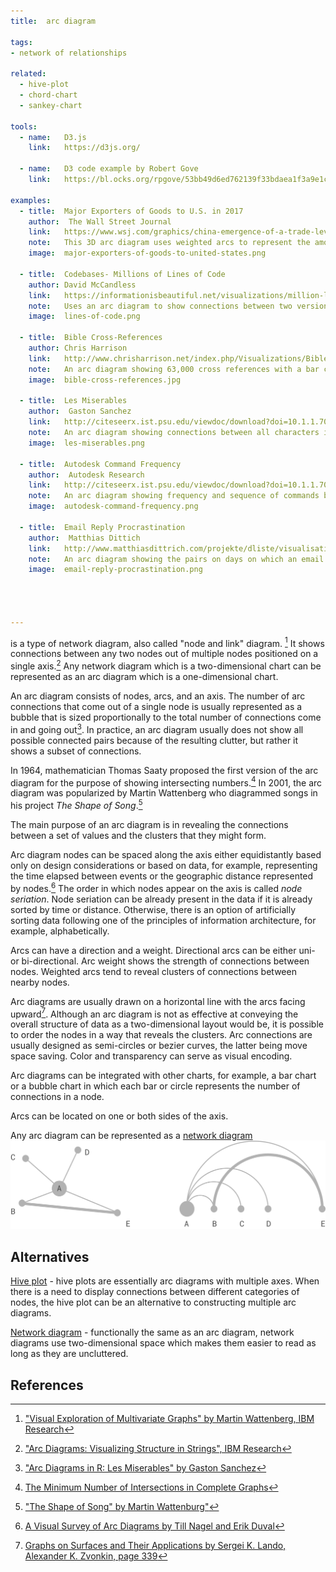 ```yaml
---
title:  arc diagram

tags:
- network of relationships

related:
  - hive-plot
  - chord-chart  
  - sankey-chart

tools:
  - name:   D3.js
    link:   https://d3js.org/

  - name:   D3 code example by Robert Gove
    link:   https://bl.ocks.org/rpgove/53bb49d6ed762139f33bdaea1f3a9e1c

examples:
  - title:  Major Exporters of Goods to U.S. in 2017
    author:  The Wall Street Journal
    link:   https://www.wsj.com/graphics/china-emergence-of-a-trade-leviathan/
    note:   This 3D arc diagram uses weighted arcs to represent the amount of goods moving between U.S. and other countries
    image:  major-exporters-of-goods-to-united-states.png
    
  - title:  Codebases- Millions of Lines of Code
    author: David McCandless 
    link:   https://informationisbeautiful.net/visualizations/million-lines-of-code/
    note:   Uses an arc diagram to show connections between two versions of software
    image:  lines-of-code.png

  - title:  Bible Cross-References
    author: Chris Harrison
    link:   http://www.chrisharrison.net/index.php/Visualizations/BibleViz
    note:   An arc diagram showing 63,000 cross references with a bar chart inverted at bottom to show the number of connected in each node.
    image:  bible-cross-references.jpg

  - title:  Les Miserables
    author:  Gaston Sanchez
    link:   http://citeseerx.ist.psu.edu/viewdoc/download?doi=10.1.1.707.9502&rep=rep1&type=pdf
    note:   An arc diagram showing connections between all characters in Les Misables by Victor Hugo.
    image:  les-miserables.png
    
  - title:  Autodesk Command Frequency
    author:  Autodesk Research
    link:   http://citeseerx.ist.psu.edu/viewdoc/download?doi=10.1.1.707.9502&rep=rep1&type=pdf
    note:   An arc diagram showing frequency and sequence of commands by users of Autodesk.
    image:  autodesk-command-frequency.png

  - title:  Email Reply Procrastination
    author:  Matthias Dittich
    link:   http://www.matthiasdittrich.com/projekte/dliste/visualisations/index.html
    note:   An arc diagram showing the pairs on days on which an email was received and answered.
    image:  email-reply-procrastination.png
 
 


---
```


is a type of network diagram, also called "node and link" diagram. [^1] It shows connections between any two nodes out of multiple nodes positioned on a single axis.[^2] Any network diagram which is a two-dimensional chart can be represented as an arc diagram which is a one-dimensional chart.

<!--more-->

An arc diagram consists of nodes, arcs, and an axis. The number of arc connections that come out of a single node is usually represented as a bubble that is sized proportionally to the total number of connections come in and going out[^3]. In practice, an arc diagram usually does not show all possible connected pairs because of the resulting clutter, but rather it shows a subset of connections.

In 1964, mathematician Thomas Saaty proposed the first version of the arc diagram for the purpose of showing intersecting numbers.[^4] In 2001, the arc diagram was popularized by Martin Wattenberg who diagrammed songs in his project *The Shape of Song*.[^5]

The main purpose of an arc diagram is in revealing the connections between a set of values and the clusters that they might form.

Arc diagram nodes can be spaced along the axis either equidistantly based only on design considerations or based on data, for example, representing the time elapsed between events or the geographic distance represented by nodes.[^6]
The order in which nodes appear on the axis is called *node seriation*. Node seriation can be already present in the data if it is already sorted by time or distance. Otherwise, there is an option of artificially sorting data following one of the principles of information architecture, for example, alphabetically.

Arcs can have a direction and a weight. Directional arcs can be either uni- or bi-directional. Arc weight shows
the strength of connections between nodes. Weighted arcs tend to reveal clusters of connections between nearby nodes.

Arc diagrams are usually drawn on a horizontal line with the arcs facing upward[^7]. Although an arc diagram is not as effective at conveying the overall structure of data as a two-dimensional layout would be, it is possible to order the nodes in a way that reveals the clusters.
Arc connections are usually designed as semi-circles or bezier
curves, the latter being move space saving. Color and transparency can serve as visual encoding.

Arc diagrams can be integrated with other charts, for example, a bar chart or a bubble chart in which each bar or circle represents the number of connections in a node.

Arcs can be located on one or both sides of the axis.

Any arc diagram can be represented as a [network diagram](/network-diagram)
![Network diagram and arc diagram of the same data set](network-diagram-arc-diagram-comparison.png)

## Alternatives
[Hive plot](/hive-plot) - hive plots are essentially arc diagrams with multiple axes. When there is a need to display connections between different categories of nodes, the hive plot can be an alternative to constructing multiple arc diagrams.

[Network diagram](/network-diagram) - functionally the same as an arc diagram, network diagrams use two-dimensional space which makes them easier to read as long as they are uncluttered.

## References
[^1]: ["Visual Exploration of Multivariate Graphs" by Martin Wattenberg, IBM Research](http://hint.fm/papers/pivotgraph.pdf)
[^2]: ["Arc Diagrams: Visualizing Structure in Strings", IBM Research](http://ieg.ifs.tuwien.ac.at/~aigner/teaching/ws06/infovis_ue/papers/arcdiagram_01173155.pdf)
[^3]: ["Arc Diagrams in R: Les Miserables" by Gaston Sanchez](http://www.gastonsanchez.com/visually-enforced/got-plot/how-to/2013/02/02/Arc-Diagrams-in-R-Les-Miserables/)
[^4]: [The Minimum Number of Intersections in Complete Graphs](https://www.pnas.org/content/52/3/688)
[^5]: ["The Shape of Song" by Martin Wattenburg"](http://turbulence.org/Works/song/gallery/gallery.html)
[^6]: [A Visual Survey of Arc Diagrams by Till Nagel and Erik Duval](https://uclab.fh-potsdam.de/wp/wp-content/uploads/2013-a-visual-survey-of-arc-diagrams.pdf)
[^7]: [Graphs on Surfaces and Their Applications by Sergei K. Lando, Alexander K. Zvonkin, page 339](https://books.google.fr/books?id=nFnyCAAAQBAJ&pg=PA339&dq=arc+diagram&hl=en&sa=X&ved=0ahUKEwj3wNS_jZHhAhWi2uAKHQEgCi0Q6AEILTAB#v=onepage&q=arc%20diagram&f=false)
[^8]: [A Tour through the Visualization Zoo by Jeffrey Heer, Michael Bostock, and Vadim Ogievetsky](https://queue.acm.org/detail.cfm?searchterm=Mind+Maps&id=1805128)

